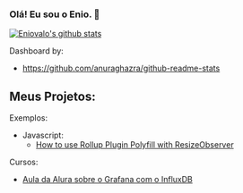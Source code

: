 ### Olá! Eu sou o Enio. 👋

[![Eniovalo's github stats](https://github-readme-stats.vercel.app/api?username=eniovalo)](https://github.com/anuraghazra/github-readme-stats)

Dashboard by:
- <https://github.com/anuraghazra/github-readme-stats>

Meus Projetos:
-

Exemplos:
- Javascript:
  - [How to use Rollup Plugin Polyfill with ResizeObserver](https://github.com/eniovalo/rollup-plugin-polyfill-example-resizeobserver)

Cursos:
- [Aula da Alura sobre o Grafana com o InfluxDB](https://github.com/eniovalo/alura-grafana)
